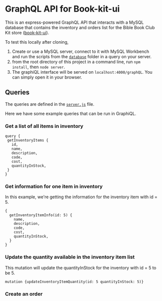 # GraphQL API for Book-kit-ui
This is an express-powered GraphQL API that interacts with a MySQL database that contains the inventory and orders list for the Bible Book Club Kit store ([book-kit-ui](https://github.com/micharine/book-kit-ui)).

To test this locally after cloning, 
1. Create or use a MySQL server, connect to it with MySQL Workbench and run the scripts from the [`database`](https://github.com/micharine/book-kit/tree/main/database) folder in a query on your server. 
1. from the root directory of this project in a command line, run `npm install`, then  `node server`. 
1. The graphiQL interface will be served on `localhost:4000/graphQL`. You can simply open it in your browser. 

 ## Queries
 The queries are defined in the [`server.js`](https://github.com/micharine/book-kit/blob/main/server.js) file. 
 
 Here we have some example queries that can be run in GraphiQL.
 ### Get a list of all items in inventory
 ```
 query {
  getInventoryItems {
    id,
    name,
    description,
    code,
    cost,
    quantityInStock,
  }
}
```
 ### Get information for one item in inventory
 In this example, we're getting the information for the inventory item with id = 5.
```
{
  getInventoryItemInfo(id: 5) {
    name,
    description,
    code,
    cost,
    quantityInStock,
  }
}
```
### Update the quantity available in the inventory item list
This mutation will update the quantityInStock for the inventory with id = 5 to be 5.
```
mutation {updateInventoryItemQuantity(id: 5 quantityInStock: 5)}
```
### Create an order

